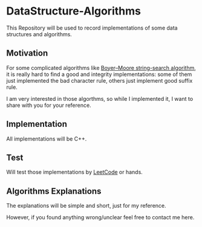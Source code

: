 # DataStructure-Algorithms

This Repository will be used to record implementations of some data structures and algorithms.

## Motivation

For some complicated algorithms like [Boyer–Moore string-search algorithm](https://en.wikipedia.org/wiki/Boyer%E2%80%93Moore_string-search_algorithm), it is really hard to find a good and integrity implementations: some of them just implemented the bad character rule, others just implement good suffix rule. 

I am very interested in those algorthms, so while I implemented it, I want to share with you for your reference.

## Implementation

All implementations will be C++.

## Test

Will test those implementations by [LeetCode](https://leetcode.com/) or hands.

## Algorithms Explanations

The explanations will be simple and short, just for my reference.

However, if you found anything wrong/unclear feel free to contact me here.
